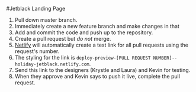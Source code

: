 #Jetblack Landing Page

1. Pull down master branch.
2. Immediately create a new feature branch and make changes in that
3. Add and commit the code and push up to the repository.
4. Create a pull request but _do not_ merge.
5. [Netlify](www.netlify.com) will automatically create a test link for all pull requests using the request's number.
6. The styling for the link is `deploy-preview-[PULL REQUEST NUMBER]--holiday-jetblack.netlify.com`.
7. Send this link to the designers (Krystle and Laura) and Kevin for testing.
8. When they approve and Kevin says to push it live, complete the pull request.
